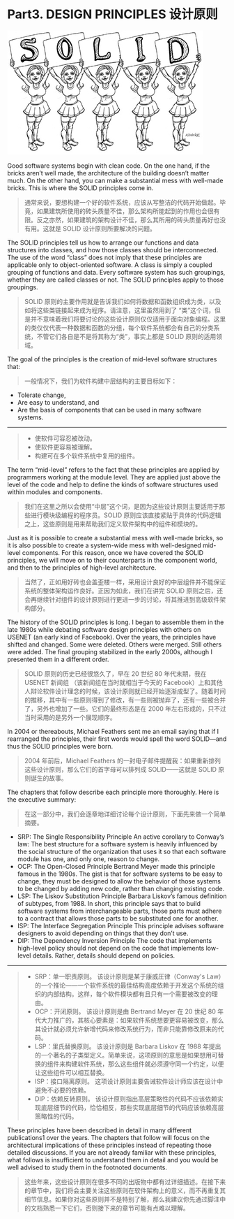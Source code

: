 # Part3. DESIGN PRINCIPLES 设计原则

![](./un/PA-UN03.jpg)

Good software systems begin with clean code. On the one hand, if the bricks aren’t well made, the architecture of the building doesn’t matter much. On the other hand, you can make a substantial mess with well-made bricks. This is where the SOLID principles come in.

> 通常来说，要想构建一个好的软件系统，应该从写整洁的代码开始做起。毕竟，如果建筑所使用的砖头质量不佳，那么架构所能起到的作用也会很有限。反之亦然，如果建筑的架构设计不佳，那么其所用的砖头质量再好也没有用。这就是 SOLID 设计原则所要解决的问题。

The SOLID principles tell us how to arrange our functions and data structures into classes, and how those classes should be interconnected. The use of the word “class” does not imply that these principles are applicable only to object-oriented software. A class is simply a coupled grouping of functions and data. Every software system has such groupings, whether they are called classes or not. The SOLID principles apply to those groupings.

> SOLID 原则的主要作用就是告诉我们如何将数据和函数组织成为类，以及如将这些类链接起来成为程序。请注意，这里虽然用到了 “类”这个词，但是并不意味着我们将要讨论的这些设计原则仅仅适用于面向对象编程。这里的类仅仅代表一种数据和函数的分组，每个软件系统都会有自己的分类系统，不管它们各自是不是将其称为“类”，事实上都是 SOLID 原则的适用领域。

The goal of the principles is the creation of mid-level software structures that:

> 一般情况下，我们为软件构建中层结构的主要目标如下：

- Tolerate change,
- Are easy to understand, and
- Are the basis of components that can be used in many software systems.

---

> - 使软件可容忍被改动。
> - 使软件更容易被理解。
> - 构建可在多个软件系统中复用的组件。

The term “mid-level” refers to the fact that these principles are applied by programmers working at the module level. They are applied just above the level of the code and help to define the kinds of software structures used within modules and components.

> 我们在这里之所以会使用“中层”这个词，是因为这些设计原则主要适用于那些进行模块级编程的程序员。SOLID 原则应该直接紧贴于具体的代码逻辑之上，这些原则是用来帮助我们定义软件架构中的组件和模块的。

Just as it is possible to create a substantial mess with well-made bricks, so it is also possible to create a system-wide mess with well-designed mid-level components. For this reason, once we have covered the SOLID principles, we will move on to their counterparts in the component world, and then to the principles of high-level architecture.

> 当然了，正如用好砖也会盖歪楼一样，采用设计良好的中层组件并不能保证系统的整体架构运作良好。正因为如此，我们在讲完 SOLID 原则之后，还会再继续针对组件的设计原则进行更进一步的讨论，将其推进到高级软件架构部分。

The history of the SOLID principles is long. I began to assemble them in the late 1980s while debating software design principles with others on USENET (an early kind of Facebook). Over the years, the principles have shifted and changed. Some were deleted. Others were merged. Still others were added. The final grouping stabilized in the early 2000s, although I presented them in a different order.

> SOLID 原则的历史已经很悠久了，早在 20 世纪 80 年代末期，我在 USENET 新闻组 （该新闻组在当时就相当于今天的 Facebook）上和其他人辩论软件设计理念的时候，该设计原则就已经开始逐渐成型了。随着时间的推移，其中有一些原则得到了修改，有一些则被抛弃了，还有一些被合并了，另外也增加了一些。它们的最终形态是在 2000 年左右形成的，只不过当时采用的是另外一个展现顺序。

In 2004 or thereabouts, Michael Feathers sent me an email saying that if I rearranged the principles, their first words would spell the word SOLID—and thus the SOLID principles were born.

> 2004 年前后，Michael Feathers 的一封电子邮件提醒我：如果重新排列这些设计原则，那么它们的首字母可以排列成 SOLID——这就是 SOLID 原则诞生的故事。

The chapters that follow describe each principle more thoroughly. Here is the executive summary:

> 在这一部分中，我们会逐章地详细讨论每个设计原则，下面先来做一个简单摘要。

- SRP: The Single Responsibility Principle
  An active corollary to Conway’s law: The best structure for a software system is heavily influenced by the social structure of the organization that uses it so that each software module has one, and only one, reason to change.
- OCP: The Open-Closed Principle
  Bertrand Meyer made this principle famous in the 1980s. The gist is that for software systems to be easy to change, they must be designed to allow the behavior of those systems to be changed by adding new code, rather than changing existing code.
- LSP: The Liskov Substitution Principle
  Barbara Liskov’s famous definition of subtypes, from 1988. In short, this principle says that to build software systems from interchangeable parts, those parts must adhere to a contract that allows those parts to be substituted one for another.
- ISP: The Interface Segregation Principle
  This principle advises software designers to avoid depending on things that they don’t use.
- DIP: The Dependency Inversion Principle
  The code that implements high-level policy should not depend on the code that implements low-level details. Rather, details should depend on policies.

---

> - SRP：单一职责原则。
>   该设计原则是某于康威圧律（Conway's Law）的一个推论——一个软件系统的最佳结构高度依赖于开发这个系统的组织的内部结构。这样，每个软件模块都有且只有一个需要被改变的理由。
> - OCP：开闭原则。
>   该设计原则是由 Bertrand Meyer 在 20 世纪 80 年代大力推广的，其核心要素是：如果软件系统想要更容易被改变，那么其设计就必须允许新增代码来修改系统行为，而非只能靠修改原来的代码。
> - LSP：里氏替换原则。
>   该设计原则是 Barbara Liskov 在 1988 年提出的一个著名的子类型定义。简单来说，这项原则的意思是如果想用可替换的组件来构建软件系统，那么这些组件就必须遵守同一个约定，以便让这些组件可以相互替换。
> - ISP：接口隔离原则。
>   这项设计原则主要告诫软件设计师应该在设计中避免不必要的依赖。
> - DIP：依赖反转原则。
>   该设计原则指出高层策略性的代码不应该依赖实现底层细节的代码，恰恰相反，那些实现底层细节的代码应该依赖高层策略性的代码。

These principles have been described in detail in many different publications1 over the years. The chapters that follow will focus on the architectural implications of these principles instead of repeating those detailed discussions. If you are not already familiar with these principles, what follows is insufficient to understand them in detail and you would be well advised to study them in the footnoted documents.

> 这些年来，这些设计原则在很多不同的出版物中都有过详细描述。在接下来的章节中，我们将会主要关注这些原则在软件架构上的意义，而不再重复其细节信息。如果你对这些原则并不是特别了解，那么我建议你先通过脚注中的文档熟悉一下它们，否则接下来的章节可能有点难以理解。
